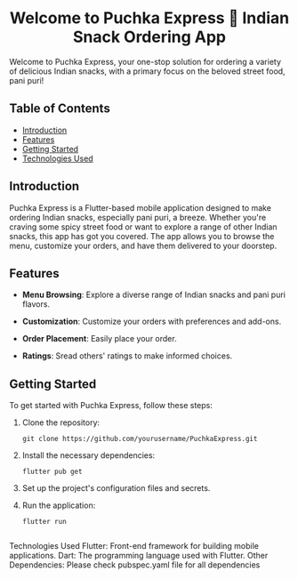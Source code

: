 <h1 align="center">Welcome to Puchka Express 👋 Indian Snack Ordering App</h1>


Welcome to Puchka Express, your one-stop solution for ordering a variety of delicious Indian snacks, with a primary focus on the beloved street food, pani puri!

## Table of Contents

- [Introduction](#introduction)
- [Features](#features)
- [Getting Started](#getting-started)
- [Technologies Used](#technologies-used)

## Introduction

Puchka Express is a Flutter-based mobile application designed to make ordering Indian snacks, especially pani puri, a breeze. Whether you're craving some spicy street food or want to explore a range of other Indian snacks, this app has got you covered. The app allows you to browse the menu, customize your orders, and have them delivered to your doorstep.

## Features

- **Menu Browsing**: Explore a diverse range of Indian snacks and pani puri flavors.

- **Customization**: Customize your orders with preferences and add-ons.

- **Order Placement**: Easily place your order.

- **Ratings**: Sread others' ratings to make informed choices.

## Getting Started

To get started with Puchka Express, follow these steps:

1. Clone the repository:

   ```shell
   git clone https://github.com/yourusername/PuchkaExpress.git

2. Install the necessary dependencies:
   ```shell
   flutter pub get
3. Set up the project's configuration files and secrets.
4. Run the application:
   ```shell
   flutter run


Technologies Used
Flutter: Front-end framework for building mobile applications.
Dart: The programming language used with Flutter.
Other Dependencies: Please check pubspec.yaml file for all dependencies
